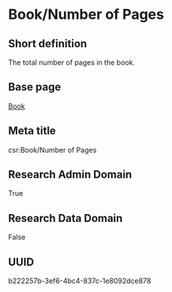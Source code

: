 # Book/Number of Pages
## Short definition
The total number of pages in the book.
## Base page
[Book](https://github.com/EuroCRIS/CASRAI-Dictionairies/blob/main/Objects/Book.md)
## Meta title
csr:Book/Number of Pages
## Research Admin Domain
True
## Research Data Domain
False
## UUID
b222257b-3ef6-4bc4-837c-1e8092dce878
